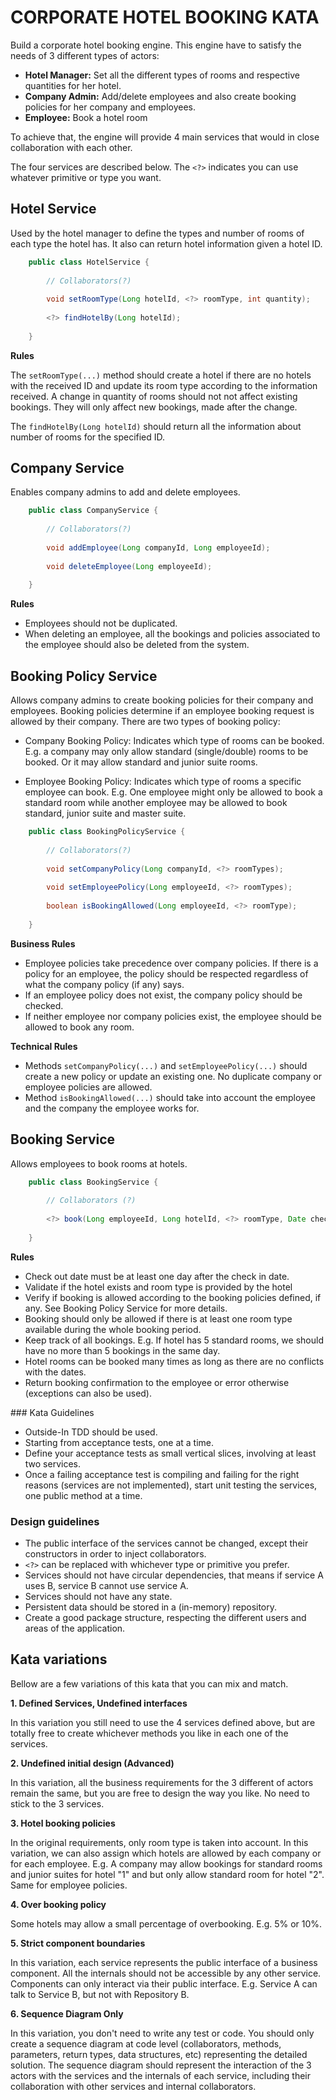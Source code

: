 CORPORATE HOTEL BOOKING KATA
============================

Build a corporate hotel booking engine. This engine have to satisfy the needs of 3 different types of actors:

* **Hotel Manager:** Set all the different types of rooms and respective quantities for her hotel.
* **Company Admin:** Add/delete employees and also create booking policies for her company and employees.
* **Employee:** Book a hotel room

To achieve that, the engine will provide 4 main services that would in close collaboration with each other.

The four services are described below. The `<?>` indicates you can use whatever primitive or type you want. 

## Hotel Service 

Used by the hotel manager to define the types and number of rooms of each type the hotel has. It 
also can return hotel information given a hotel ID. 

```java
    public class HotelService {
    
        // Collaborators(?)
    
        void setRoomType(Long hotelId, <?> roomType, int quantity);
        
        <?> findHotelBy(Long hotelId); 
    
    }
```

**Rules**

The `setRoomType(...)` method should create a hotel if there are no hotels with the received ID and update its 
room type according to the information received. A change in quantity of rooms should not not affect existing bookings.
They will only affect new bookings, made after the change.  

The `findHotelBy(Long hotelId)` should return all the information about number of rooms for the specified ID.   
 
## Company Service 

Enables company admins to add and delete employees. 

```java
    public class CompanyService {
                
        // Collaborators(?)
    
        void addEmployee(Long companyId, Long employeeId);
        
        void deleteEmployee(Long employeeId);
    
    }
```  

**Rules**

* Employees should not be duplicated. 
* When deleting an employee, all the bookings and policies associated to the employee should also be deleted from the system. 

## Booking Policy Service

Allows company admins to create booking policies for their company and employees. Booking policies 
determine if an employee booking request is allowed by their company. There are two types of booking policy:

* Company Booking Policy: Indicates which type of rooms can be booked. E.g. a company may only allow standard (single/double) rooms 
to be booked. Or it may allow standard and junior suite rooms.

* Employee Booking Policy: Indicates which type of rooms a specific employee can book. E.g. One employee might only be 
allowed to book a standard room while another employee may be allowed to book standard, junior suite and master suite. 

```java
    public class BookingPolicyService {
    
        // Collaborators(?)
    
        void setCompanyPolicy(Long companyId, <?> roomTypes);
        
        void setEmployeePolicy(Long employeeId, <?> roomTypes);
        
        boolean isBookingAllowed(Long employeeId, <?> roomType);
    
    }
``` 

**Business Rules**

* Employee policies take precedence over company policies. If there is a policy for an employee, the policy should be respected
regardless of what the company policy (if any) says. 
* If an employee policy does not exist, the company policy should be checked.
* If neither employee nor company policies exist, the employee should be allowed to book any room. 

**Technical Rules**

* Methods `setCompanyPolicy(...)` and `setEmployeePolicy(...)` should create a new policy or update an existing 
one. No duplicate company or employee policies are allowed.
* Method `isBookingAllowed(...)` should take into account the employee and the company the employee works for.

## Booking Service 

Allows employees to book rooms at hotels. 

```java
    public class BookingService {
    
        // Collaborators (?)
        
        <?> book(Long employeeId, Long hotelId, <?> roomType, Date checkIn, Date checkOut);
    
    }
```

**Rules**

* Check out date must be at least one day after the check in date.   
* Validate if the hotel exists and room type is provided by the hotel
* Verify if booking is allowed according to the booking policies defined, if any. See Booking Policy Service for more details.
* Booking should only be allowed if there is at least one room type available during the whole booking period.
* Keep track of all bookings. E.g. If hotel has 5 standard rooms, we should have no more than 5 bookings in the same day.
* Hotel rooms can be booked many times as long as there are no conflicts with the dates.  
* Return booking confirmation to the employee or error otherwise (exceptions can also be used).


### Kata Guidelines

* Outside-In TDD should be used.
* Starting from acceptance tests, one at a time.
* Define your acceptance tests as small vertical slices, involving at least two services. 
* Once a failing acceptance test is compiling and failing for the right reasons (services are not implemented), start 
unit testing the services, one public method at a time.

### Design guidelines

* The public interface of the services cannot be changed, except their constructors in order to inject collaborators.
* `<?>` can be replaced with whichever type or primitive you prefer. 
* Services should not have circular dependencies, that means if service A uses B, service B cannot use service A.
* Services should not have any state. 
* Persistent data should be stored in a (in-memory) repository.
* Create a good package structure, respecting the different users and areas of the application.


## Kata variations

Bellow are a few variations of this kata that you can mix and match. 

**1. Defined Services, Undefined interfaces**

In this variation you still need to use the 4 services defined above, but are totally free to create 
whichever methods you like in each one of the services. 

**2. Undefined initial design (Advanced)**

In this variation, all the business requirements for the 3 different of actors remain the same, but you 
are free to design the way you like. No need to stick to the 3 services. 

**3. Hotel booking policies**

In the original requirements, only room type is taken into account. In this variation, we can also assign
which hotels are allowed by each company or for each employee. E.g. A company may allow bookings for 
standard rooms and junior suites for hotel "1" and but only allow standard room for hotel "2". Same for 
employee policies. 

**4. Over booking policy**

Some hotels may allow a small percentage of overbooking. E.g. 5% or 10%.

**5. Strict component boundaries**

In this variation, each service represents the public interface of a business component. All the internals should not
be accessible by any other service. Components can only interact via their public interface. 
E.g. Service A can talk to Service B, but not with Repository B. 

**6. Sequence Diagram Only**

In this variation, you don't need to write any test or code. You should only create a sequence diagram at
code level (collaborators, methods, parameters, return types, data structures, etc) representing the 
detailed solution. The sequence diagram should represent the interaction of the 3 actors with the services and 
the internals of each service, including their collaboration with other services and internal collaborators.  



  


 

  


 
 

    